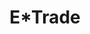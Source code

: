 ---
collection_archive: false
collection_awards: []
collection_category:
  - Advertising
  - Tech
  - Workplace
  - Lifestyle
  - Still Life + Details
  - Portraits
  - Color
collection_content: 
collection_cover: https://d1sf55qlb7p6hz.cloudfront.net/etrade-12.jpg
collection_cover_mobile: https://d1sf55qlb7p6hz.cloudfront.net/verticalcovers-18.jpg
collection_description: >-
  Image library showcasing E*Trade’s mobile and desktop app for investing on the
  go, at home, and in the office.
collection_exhibition: []
collection_filter: Commissioned + Stock
collection_hidden: false
collection_meta: Mullen Lowe Agency
collection_press: []
collection_preview:
  - https://d1sf55qlb7p6hz.cloudfront.net/etrade_covers-1.jpg
  - https://d1sf55qlb7p6hz.cloudfront.net/etrade_covers-2.jpg
  - https://d1sf55qlb7p6hz.cloudfront.net/etrade_covers-3.jpg
  - https://d1sf55qlb7p6hz.cloudfront.net/etrade_covers-4.jpg
cover_image: https://d1sf55qlb7p6hz.cloudfront.net/social-35.jpg
date: 
hide_footer: true 
logo: 
navigation_theme: white
px_extra: true
slug: etrade
theme_color: "#D7C6AD"
theme_color_all_works: FFD5A0"
title: E*Trade
collection_blocks:
  - _bookshop_name: collections/media-row-start
    row_alignment: between
  - _bookshop_name: collections/media-element 
    color: "#E4BDA2"
    image:  https://d1sf55qlb7p6hz.cloudfront.net/etrade-1.jpg
    margin_left: 30
    margin_right: 0
    margin_y: 100
    width: 60
  - _bookshop_name: collections/media-row
    row_alignment: between
  - _bookshop_name: collections/media-element 
    color: "#C7DCF4"
    image:  https://d1sf55qlb7p6hz.cloudfront.net/etrade-2.jpg
    margin_left: 10
    margin_y: 100
    width: 40
  - _bookshop_name: collections/media-element 
    color: "#F3E3DF"
    image:  https://d1sf55qlb7p6hz.cloudfront.net/etrade-3.jpg
    margin_left: 0
    margin_right: 10
    margin_y: 400
    width: 33
  - _bookshop_name: collections/media-row
    row_alignment: between
  - _bookshop_name: collections/media-element 
    color: "#F5D6BF"
    image:  https://d1sf55qlb7p6hz.cloudfront.net/etrade-4.jpg
    margin_left: 20
    margin_y: 100
    width: 50
  - _bookshop_name: collections/media-row
    row_alignment: between
  - _bookshop_name: collections/media-element 
    color: "#D3E5AF"
    image:  https://d1sf55qlb7p6hz.cloudfront.net/etrade-5.jpg
    margin_left: 5
    margin_right: 0
    margin_y: 100
    width: 33
  - _bookshop_name: collections/media-element 
    color: "#FAEEC0"
    image:  https://d1sf55qlb7p6hz.cloudfront.net/etrade-6.jpg
    margin_right: 15
    margin_y: 300
    width: 40
  - _bookshop_name: collections/media-row
    row_alignment: between
  - _bookshop_name: collections/media-element 
    color: "#43C6CF"
    image:  https://d1sf55qlb7p6hz.cloudfront.net/etrade-7.jpg
    margin_left: 20
    margin_right: 0
    margin_y: 100
    width: 50
  - _bookshop_name: collections/media-row
    row_alignment: between
  - _bookshop_name: collections/media-element 
    color: "#FFC777"
    image:  https://d1sf55qlb7p6hz.cloudfront.net/etrade-9.jpg
    margin_left: 5
    margin_right: 0
    margin_y: 200
    width: 30
  - _bookshop_name: collections/media-element 
    color: "#F0E3D6"
    image:  https://d1sf55qlb7p6hz.cloudfront.net/etrade-8.jpg
    margin_left: 0
    margin_right: 15
    margin_y: 400
    width: 40
  - _bookshop_name: collections/media-row
    row_alignment: between
  - _bookshop_name: collections/media-element 
    color: "#D7CAD7"
    image:  https://d1sf55qlb7p6hz.cloudfront.net/etrade-10.jpg
    margin_left: 25
    margin_right: 0
    margin_y: 200
    width: 25
  - _bookshop_name: collections/media-row
    row_alignment: between
  - _bookshop_name: collections/media-element 
    color: "#E7DED9"
    image:  https://d1sf55qlb7p6hz.cloudfront.net/etrade-11.jpg
    margin_left: 35
    margin_right: 0
    margin_y: 100
    width: 50
  - _bookshop_name: collections/media-row
    row_alignment: between
  - _bookshop_name: collections/media-element 
    color: "#F0C19F"
    image:  https://d1sf55qlb7p6hz.cloudfront.net/etrade-13.jpg
    margin_left: 5
    margin_right: 0
    margin_y: 300
    width: 40
  - _bookshop_name: collections/media-element 
    color: "#D4E4F0"
    image:  https://d1sf55qlb7p6hz.cloudfront.net/etrade-12.jpg
    margin_left: 0
    margin_right: 10
    margin_y: 100
    width: 33
  - _bookshop_name: collections/media-row
    row_alignment: between
  - _bookshop_name: collections/media-element 
    color: "#C9BBCC"
    image:  https://d1sf55qlb7p6hz.cloudfront.net/etrade-14.jpg
    margin_left: 20
    margin_y: 100
    width: 60
  - _bookshop_name: collections/media-row-end
---